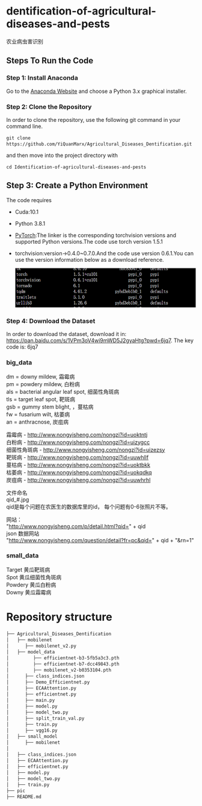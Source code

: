 # dentification-of-agricultural-diseases-and-pests 
 农业病虫害识别

## Steps To Run the Code
### Step 1: Install Anaconda
Go to the [Anaconda Website](https://www.anaconda.com/products/distribution) and choose a Python 3.x graphical installer.

### Step 2: Clone the Repository
In order to clone the repository, use the following git command in your command line.
```
git clone https://github.com/YiQuanMarx/Agricultural_Diseases_Dentification.git
```
and then move into the project directory with
```
cd Identification-of-agricultural-diseases-and-pests
```
## Step 3: Create a Python Environment

The code requires

* Cuda:10.1

* Python 3.8.1

* [PyTorch](https://github.com/pytorch/vision):The linker is the corresponding torchvision versions and supported Python versions.The code use torch version 1.5.1

* torchvision:version->0.4.0~0.7.0.And the code use version 0.6.1.You can use the version information below as a download reference.

  ![imag-1](./pic/pic.png)

### Step 4: Download the Dataset

In order to download the dataset, download it in: https://pan.baidu.com/s/1VPm3oV4wi9mWD5J2gyaHtg?pwd=6jq7. The key code is: 6jq7   

### big_data
dm = downy mildew, 霜霉病  
pm = powdery mildew, 白粉病  
als = bacterial angular leaf spot, 细菌性角斑病  
tls = target leaf spot, 靶斑病  
gsb = gummy stem blight, ，蔓枯病  
fw = fusarium wilt, 枯萎病  
an = anthracnose, 炭疽病  

霜霉病 - http://www.nongyisheng.com/nongzi?id=uoktntj  
白粉病 - http://www.nongyisheng.com/nongzi?id=uizygcc  
细菌性角斑病 - http://www.nongyisheng.com/nongzi?id=uizezsy  
靶斑病 - http://www.nongyisheng.com/nongzi?id=uuwhllf  
蔓枯病 - http://www.nongyisheng.com/nongzi?id=uoktbkk  
枯萎病 - http://www.nongyisheng.com/nongzi?id=uokqdkq  
炭疽病 - http://www.nongyisheng.com/nongzi?id=uuwhrhl  

文件命名  
qid_#.jpg  
qid是每个问题在农医生的数据库里的id， 每个问题有0-6张照片不等。  

网站：  
"http://www.nongyisheng.com/p/detail.html?qid=" + qid  
json 数据网站  
"http://www.nongyisheng.com/question/detail?fr=pc&qid=" + qid + "&rn=1"  

### small_data
Target 黄瓜靶斑病  
Spot 黄瓜细菌性角斑病  
Powdery 黄瓜白粉病  
Downy 黄瓜霜霉病   


# Repository structure
```
├── Agricultural_Diseases_Dentification
│   ├── mobilenet
│      ├── mobilenet_v2.py
│   ├── model_data
│         ├── efficientnet-b3-5fb5a3c3.pth
│         ├── efficientnet-b7-dcc49843.pth
│         ├── mobilenet_v2-b0353104.pth
│      ├── class_indices.json
│      ├── Demo_Efficientnet.py
│      ├── ECAAttention.py
│      ├── efficientnet.py
│      ├── main.py
│      ├── model.py
│      ├── model_two.py
│      ├── split_train_val.py
│      ├── train.py
│      ├── vgg16.py
│   ├── small_model
│      ├── mobilenet
│         
│   ├── class_indices.json
│   ├── ECAAttention.py
│   ├── efficientnet.py
│   ├── model.py
│   ├── model_two.py
│   ├── train.py
├── pic
├── README.md
```

